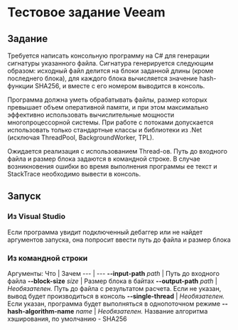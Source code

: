 # Тестовое задание Veeam

## Задание
Требуется написать консольную программу на C# для генерации сигнатуры указанного файла. Сигнатура генерируется следующим образом: исходный файл делится на блоки заданной длины (кроме последнего блока), для каждого блока вычисляется значение hash-функции SHA256, и вместе с его номером выводится в консоль.

Программа должна уметь обрабатывать файлы, размер которых превышает объем оперативной памяти, и при этом максимально эффективно использовать вычислительные мощности многопроцессорной системы. При работе с потоками допускается использовать только стандартные классы и библиотеки из .Net (исключая ThreadPool, BackgroundWorker, TPL).

Ожидается реализация с использованием Thread-ов. Путь до входного файла и размер блока задаются в командной строке. В случае возникновения ошибки во время выполнения программы ее текст и StackTrace необходимо вывести в консоль.

## Запуск

### Из Visual Studio
Если программа увидит подключенный дебаггер или не найдет аргументов запуска, она попросит ввести путь до файла и размер блока

### Из командной строки
Аргументы:
  Что | Зачем 
--- | --- 
**--input-path** *path*  | Путь до входного файла
**--block-size** *size* | Размер блока в байтах
**--output-path** *path*  | *Необязателен.* Путь до файла с результатом расчета. Если не указан, вывод будет производиться в консоль
**--single-thread** | *Необязателен.* Если указан, программа будет выполняться в однопоточном режиме
**--hash-algorithm-name** *name* | *Необязателен.* Название алгоритма хэширования, по умолчанию - SHA256
